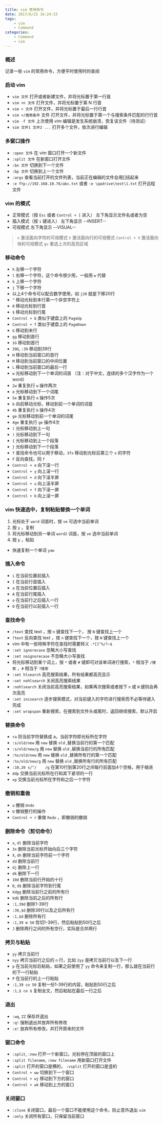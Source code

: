 ```yaml
---
title: vim 常用命令
date: 2017/6/15 16:24:33
tags: 
	- vim
	- Command
categories: 
	- Command
	- vim
---
```


### 概述

记录一些 `vim` 的常用命令，方便平时使用时的查阅

<!-- more -->

### 启动 vim

- `vim 文件` 打开或者新建文件，并将光标置于第一行首
- `vim +n 文件` 打开文件，并将光标置于第 N 行首
- `vim + 文件` 打开文件，并将光标置于最后一行行首
- `vim +/搜索条件` 文件 打开文件，并将光标置于第一个与搜索条件匹配的行行首
- `vim -f 文件` 上次使用 vim 编辑是发生系统崩溃，恢复该文件（待测试）
- `vim 文件1 文件2 ...` 打开多个文件，依次进行编辑


### 多窗口操作

- `:open 文件` 在 vim 窗口打开一个新文件
- `:split 文件` 在新窗口打开文件
- `:bn 文件` 切换到下一个文件
- `:bp 文件` 切换到上一个文件
- `:args` 查看当前打开的文件列表，当前正在编辑的文件会用[]括起来
- `:e ftp://192.168.10.76/abc.txt` 或者 `:e \qadrive\test\1.txt` 打开远程文件

### vim 的模式

- 正常模式（按 `Esc` 或者 `Control + [` 进入） 左下角显示文件名或者为空
- 插入模式（按 `i` 键进入） 左下角显示 --INSERT--
- 可视模式 左下角显示 --VISUAL--
> `v` 激活面向字符的可视模式
> `V` 激活面向行的可视模式
> `Control + V` 激活面向块的可视模式
> `gv` 重选上次的高亮区域

### 移动命令

- `h` 左移一个字符
- `l` 右移一个字符，这个命令很少用，一般用 `w` 代替
- `k` 上移一个字符
- `j` 下移一个字符
- 以上4个命令可以配合数字使用，如 `j20` 就是下移20行
- `^` 移动光标到本行第一个非空字符上
- `0` 移动光标到行首
- `$` 移动光标到行尾
- `Control + b` 类似于键盘上的 `PageUp`
- `Control + f` 类似于键盘上的 `PageDown`
- `G` 移动到末行
- `gg` 移动到首行
- `1G` 移动到首行
- `39G`, `:39` 移动到39行
- `H` 移动到当前窗口的首行
- `M` 移动到当前窗口的中间位置
- `L` 移动到当前窗口的最后一行
- `w` 光标移动到下一个单词的词首 （注：对于中文，连续的多个汉字作为一个word）
- `2w` 重复执行 `w` 操作两次
- `e` 光标移动到下一个词尾
- `5e` 重复执行 `e` 操作5次
- `b` 向前移动光标，移动到前一个单词的词首
- `4b` 重复执行 `b` 操作4次
- `ge` 光标移动到前一个单词的词尾
- `4ge` 重复执行 `ge` 操作4次
- `(` 光标移动到上一句
- `)` 光标移动到下一句
- `{` 光标移动到上一个段落
- `}` 光标移动到下一个段落
- `f` 查找命令也可以用于移动，`3fx` 移动到光标后第三个 `x` 的字符
- `F` 反向查找，同 `f`
- `Control + e` 向下滚一行
- `Control + y` 向上滚一行
- `Control + d` 向下滚半屏
- `Control + u` 向上滚半屏
- `Control + f` 向下滚一屏
- `Control + b` 向上滚一屏

### vim 快速选中，复制粘贴替换一个单词

1. 光标处于 `word` 词首时，按 `ve` 可选中当前单词
2. 按 `y` ，复制
3. 将光标移动到另一单词 `word2` 词首，按 `ve` 选中当前单词
4. 按 `p` ，粘贴

- 快速复制一个单词 `yaw`

### 插入命令

- `i` 在当前位置前插入
- `I` 在当前行首插入
- `a` 在当前位置后插入
- `A` 在当前行尾插入
- `o` 在当前行之后插入一行
- `O` 在当前行以前插入一行

### 查找命令

- `/text` 查找 text ，按 `n` 键查找下一个， 按 `N` 键查找上一个
- `?text` 反向查找 text ，按 `n` 键查找下一个，按 `N` 键查找上一个
- vim 中有一些特殊字符在查找时需要转义 `.*[]^%/?~$`
- `:set ignorecase` 忽略大小写查找
- `:set noignorecase` 不忽略大小写查找
- 将光标移动到某个词上，按 `*` 或者 `#` 键即可对该单词进行搜索，`*` 相当于 `/搜索` ，`#` 相当于 `?搜索`
- `:set hlsearch` 高亮搜索结果，所有结果都高亮显示
- `:set nohlsearch` 关闭高亮搜索结果
-  `:nohlsearch` 关闭当前高亮搜索结果，如果再次搜索或者按下 `n` 或 `N` 键则会再次高亮
- `:set incsearch` 逐步搜索模式，对当前键入的字符进行搜索而不必等待键入完成
- `:set wrapspan` 重新搜索，在搜索到文件头或尾时，返回继续搜索，默认开启

### 替换命令

- `ra` 将当前字符替换成 a，当前字符即光标所在字符
- `:s/old/new` 用 `new` 替换 `old` ,替换当前行的第一个匹配
- `:s/old/new/g` 用 `new` 替换 `old` ,替换当前行的所有匹配
- `:%s/old/new` 用 `new` 替换 `old` ,替换所有行的第一个匹配
- `:%s/old/new/g` 用 `new` 替换 `old` ,替换所有行的所有匹配
- `:10,20 s/^/    /g` 在第10行到第20行之间每行前面加4个空格，用于缩进
- `ddp` 交换当前光标所在行和其下紧邻的一行
- `xp` 交换当前光标所在字符和之后一个字符

### 撤销和重做

- `u` 撤销 `Undo`
- `U` 撤销整行的操作
- `Control + r` 重做 `Redo` ，即撤销的撤销

### 删除命令（剪切命令）

- `x`, `dl` 删除当前字符
- `3x` 删除当前光标开始向后三个字符
- `X`, `dh` 删除当前字符前一个字符
- `dd` 删除当前行
- `dj` 删除上一行
- `dk` 删除下一行
- `10d` 删除当前行开始的十行
- `D`, `d$` 删除当前字符到行尾
- `kdgg` 删除当前行之前的所有行
- `kdG` 删除当前之后的所有行
- `:1,39d` 删除1-39行
- `:39,$d` 删除39行以及之后所有行
- `:1,$d` 删除所有行
- `:1,39 m 50` 剪切1-39行，然后粘贴到50行之后
- `J` 删除两行之间的所有空行，实际是合并两行

### 拷贝与粘贴

- `yy` 拷贝当前行
- `nyy` 拷贝当前行之后的 `n` 行，比如 `2yy` 是拷贝当前行以及下一行
- `p` 在当前光标后粘贴，如果之前使用了 `yy` 命令来复制一行，那么就在当前行的下一行粘贴
- `P` 在当前行的上一行粘贴 
- `:1,39 co 50` 复制一份1-39行的内容，粘贴到50行之后
- `:1,$ co $` 复制全文，然后粘贴在最后一行之后

### 退出

- `:wq`, `ZZ` 保存并退出
- `:q!` 强制退出并放弃所有修改
- `:e!` 放弃所有修改，并打开原来的文件

### 窗口命令

- `:split`, `:new` 打开一个新窗口，光标停在顶层的窗口上
- `:split filename`, `:new filename` 用新窗口打开文件
- `:split` 打开的窗口是横的， `:vsplit` 打开的窗口是竖的
- `Control + ww` 切换到下一个窗口
- `Control + wj` 移动到下方的窗口
- `Control + wk` 移动到上方的窗口

### 关闭窗口

- `:close` 关闭窗口，最后一个窗口不能使用这个命令，防止意外退出 `vim`
- `:only` 关闭所有窗口，只保留当前窗口


